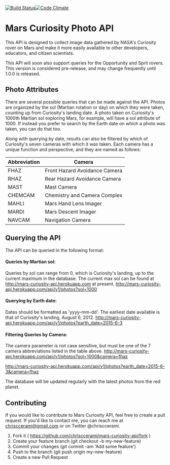 [![Build Status](https://travis-ci.org/chrisccerami/mars-curiosity-api.svg?branch=master)](https://travis-ci.org/chrisccerami/mars-curiosity-api)[![Code Climate](https://codeclimate.com/github/chrisccerami/mars-curiosity-api/badges/gpa.svg)](https://codeclimate.com/github/chrisccerami/mars-curiosity-api)

# Mars Curiosity Photo API

This API is designed to collect image data gathered by NASA's Curiosity rover on Mars and make it more easily available to other developers, educators, and citizen scientists.

This API will soon also support queries for the Opportunity and Sprit rovers. This version is considered pre-release, and may change frequently until 1.0.0 is released.

## Photo Attributes

There are several possible queries that can be made against the API. Photos are organized by the sol (Martian rotation or day) on which they were taken, counting up from Curiosity's landing date. A photo taken on Curiosity's 1000th Martian sol exploring Mars, for example, will have a sol attribute of 1000. If instead you prefer to search by the Earth date on which a photo was taken, you can do that too. 

Along with querying by date, results can also be filtered by which of Curiosity's seven cameras with which it was taken. Each camera has a unique function and perspective, and they are named as follows:

  Abbreviation | Camera
  ------------ | ------------------------------
   FHAZ        |  Front Hazard Avoidance Camera
   RHAZ        |  Rear Hazard Avoidance Camera
   MAST        |  Mast Camera
   CHEMCAM     |  Chemistry and Camera Complex
   MAHLI       |  Mars Hand Lens Imager
   MARDI       |  Mars Descent Imager
   NAVCAM      |  Navigation Camera

## Querying the API

The API can be queried in the following format: 

#### Queries by Martian sol:

Queries by sol can range from 0, which is Curiosity's landing, up to the current maximum in the database. The current max sol can be found at http://mars-curiosity-api.herokuapp.com at present.
http://mars-curiosity-api.herokuapp.com/api/v1/photos?sol=1000

#### Querying by Earth date:

Dates should be formatted as 'yyyy-mm-dd'. The earliest date available is that of Curiosity's landing, August 6, 2012.
http://mars-curiosity-api.herokuapp.com/api/v1/photos?earth_date=2015-6-3

#### Filtering Queries by Camera:

The camera parameter is not case sensitive, but must be one of the 7 camera abbreviations listed in the table above.
http://mars-curiosity-api.herokuapp.com/api/v1/photos?sol=1000&camera=fhaz

http://mars-curiosity-api.herokuapp.com/api/v1/photos?earth_date=2015-6-3&camera=fhaz


The database will be updated regularly with the latest photos from the red planet.

## Contributing

If you would like to contribute to Mars Curiosity API, feel free to create a pull request. If you'd like to contact me, you can reach me at chrisccerami@gmail.com or on Twitter @chrisccerami.

1. Fork it ( https://github.com/chrisccerami/mars-curiosity-api/fork )
2. Create your feature branch (git checkout -b my-new-feature)
3. Commit your changes (git commit -am 'Add some feature')
4. Push to the branch (git push origin my-new-feature)
5. Create a new Pull Request
